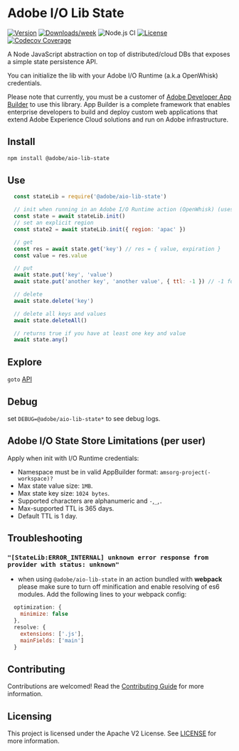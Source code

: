 <!--
Copyright 2024 Adobe. All rights reserved.
This file is licensed to you under the Apache License, Version 2.0 (the "License");
you may not use this file except in compliance with the License. You may obtain a copy
of the License at http://www.apache.org/licenses/LICENSE-2.0

Unless required by applicable law or agreed to in writing, software distributed under
the License is distributed on an "AS IS" BASIS, WITHOUT WARRANTIES OR REPRESENTATIONS
OF ANY KIND, either express or implied. See the License for the specific language
governing permissions and limitations under the License.
-->

# Adobe I/O Lib State

[![Version](https://img.shields.io/npm/v/@adobe/aio-lib-state.svg)](https://npmjs.org/package/@adobe/aio-lib-state)
[![Downloads/week](https://img.shields.io/npm/dw/@adobe/aio-lib-state.svg)](https://npmjs.org/package/@adobe/aio-lib-state)
![Node.js CI](https://github.com/adobe/aio-lib-state/workflows/Node.js%20CI/badge.svg)
[![License](https://img.shields.io/badge/License-Apache%202.0-blue.svg)](https://opensource.org/licenses/Apache-2.0)
[![Codecov Coverage](https://img.shields.io/codecov/c/github/adobe/aio-lib-state/master.svg?style=flat-square)](https://codecov.io/gh/adobe/aio-lib-state/) 

A Node JavaScript abstraction on top of distributed/cloud DBs that exposes a simple state persistence API.

You can initialize the lib with your Adobe I/O Runtime (a.k.a OpenWhisk) credentials.

Please note that currently, you must be a customer of [Adobe Developer App Builder](https://www.adobe.io/apis/experienceplatform/project-firefly.html) to use this library. App Builder is a complete framework that enables enterprise developers to build and deploy custom web applications that extend Adobe Experience Cloud solutions and run on Adobe infrastructure.

## Install

```bash
npm install @adobe/aio-lib-state
```

## Use

```js
  const stateLib = require('@adobe/aio-lib-state')

  // init when running in an Adobe I/O Runtime action (OpenWhisk) (uses env vars __OW_API_KEY and __OW_NAMESPACE automatically. default region is 'amer')
  const state = await stateLib.init()
  // set an explicit region
  const state2 = await stateLib.init({ region: 'apac' }) 

  // get
  const res = await state.get('key') // res = { value, expiration }
  const value = res.value

  // put
  await state.put('key', 'value')
  await state.put('another key', 'another value', { ttl: -1 }) // -1 for max expiry (365 days), defaults to 86400 (24 hours)

  // delete
  await state.delete('key')

  // delete all keys and values
  await state.deleteAll()

  // returns true if you have at least one key and value
  await state.any()
```

## Explore

`goto` [API](doc/api.md)

## Debug

set `DEBUG=@adobe/aio-lib-state*` to see debug logs.

## Adobe I/O State Store Limitations (per user)

Apply when init with I/O Runtime credentials:

- Namespace must be in valid AppBuilder format: `amsorg-project(-workspace)?`
- Max state value size: `1MB`.
- Max state key size: `1024 bytes`.
- Supported characters are alphanumeric and `-`,`_`,`.`
- Max-supported TTL is 365 days.
- Default TTL is 1 day.

## Troubleshooting

### `"[StateLib:ERROR_INTERNAL] unknown error response from provider with status: unknown"`

- when using `@adobe/aio-lib-state` in an action bundled with **webpack** please make sure to turn off minification and enable resolving of es6 modules. Add the following lines to your webpack config:

```javascript
  optimization: {
    minimize: false
  },
  resolve: {
    extensions: ['.js'],
    mainFields: ['main']
  }
```

## Contributing

Contributions are welcomed! Read the [Contributing Guide](./.github/CONTRIBUTING.md) for more information.

## Licensing

This project is licensed under the Apache V2 License. See [LICENSE](LICENSE) for more information.
